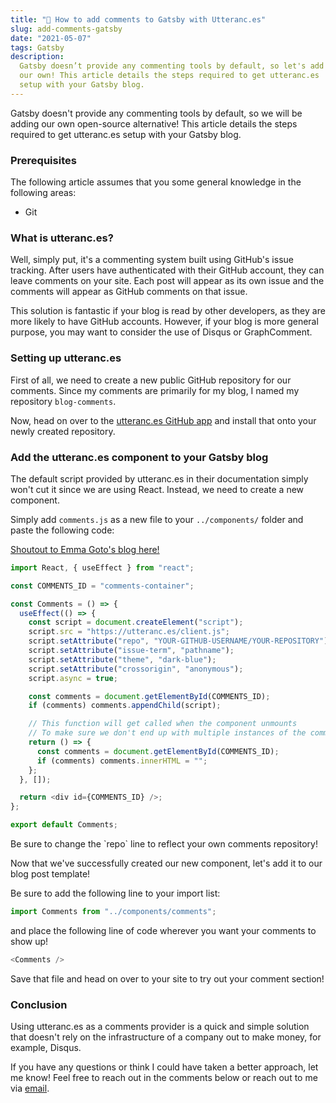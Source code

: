 ```yaml
---
title: "🔮 How to add comments to Gatsby with Utteranc.es"
slug: add-comments-gatsby
date: "2021-05-07"
tags: Gatsby
description:
  Gatsby doesn’t provide any commenting tools by default, so let's add
  our own! This article details the steps required to get utteranc.es
  setup with your Gatsby blog.
---
```


Gatsby doesn't provide any commenting tools by default, so we will be
adding our own open-source alternative! This article details the steps
required to get utteranc.es setup with your Gatsby blog.

### Prerequisites

The following article assumes that you some general knowledge in the
following areas:

- Git

### What is utteranc.es?

Well, simply put, it's a commenting system built using GitHub's issue
tracking. After users have authenticated with their GitHub account,
they can leave comments on your site. Each post will appear as its own
issue and the comments will appear as GitHub comments on that issue.

This solution is fantastic if your blog is read by other developers,
as they are more likely to have GitHub accounts. However, if your blog
is more general purpose, you may want to consider the use of Disqus or
GraphComment.

### Setting up utteranc.es

First of all, we need to create a new public GitHub repository for our
comments. Since my comments are primarily for my blog, I named my
repository `blog-comments`.

Now, head on over to the
[utteranc.es GitHub app](https://github.com/apps/utterances) and
install that onto your newly created repository.

### Add the utteranc.es component to your Gatsby blog

The default script provided by utteranc.es in their documentation
simply won't cut it since we are using React. Instead, we need to
create a new component.

Simply add `comments.js` as a new file to your `../components/` folder
and paste the following code:

[Shoutout to Emma Goto's blog here!](https://www.emgoto.com/gatsby-comments/)

```js {9}
import React, { useEffect } from "react";

const COMMENTS_ID = "comments-container";

const Comments = () => {
  useEffect(() => {
    const script = document.createElement("script");
    script.src = "https://utteranc.es/client.js";
    script.setAttribute("repo", "YOUR-GITHUB-USERNAME/YOUR-REPOSITORY");
    script.setAttribute("issue-term", "pathname");
    script.setAttribute("theme", "dark-blue");
    script.setAttribute("crossorigin", "anonymous");
    script.async = true;

    const comments = document.getElementById(COMMENTS_ID);
    if (comments) comments.appendChild(script);

    // This function will get called when the component unmounts
    // To make sure we don't end up with multiple instances of the comments component
    return () => {
      const comments = document.getElementById(COMMENTS_ID);
      if (comments) comments.innerHTML = "";
    };
  }, []);

  return <div id={COMMENTS_ID} />;
};

export default Comments;
```

<blockquoteInfo>
Be sure to change the `repo` line to reflect your own comments repository!
</blockquoteInfo>

Now that we've successfully created our new component, let's add it to
our blog post template!

Be sure to add the following line to your import list:

```js
import Comments from "../components/comments";
```

and place the following line of code wherever you want your comments
to show up!

```js
<Comments />
```

Save that file and head on over to your site to try out your comment
section!

### Conclusion

Using utteranc.es as a comments provider is a quick and simple
solution that doesn't rely on the infrastructure of a company out to
make money, for example, Disqus.

If you have any questions or think I could have taken a better
approach, let me know! Feel free to reach out in the comments below or
reach out to me via [email](mailto:zacchary@puckeridge.me).
